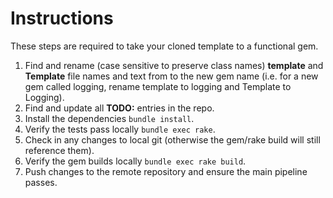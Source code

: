 # Instructions

These steps are required to take your cloned template to a functional gem.

1. Find and rename (case sensitive to preserve class names) **template** and **Template** file names and text from to the new gem name (i.e. for a new gem called 
logging, rename template to logging and Template to Logging).
1. Find and update all **TODO:** entries in the repo.
1. Install the dependencies `bundle install`.
1. Verify the tests pass locally `bundle exec rake`.
1. Check in any changes to local git (otherwise the gem/rake build will still reference them).
1. Verify the gem builds locally `bundle exec rake build`.
1. Push changes to the remote repository and ensure the main pipeline passes.
